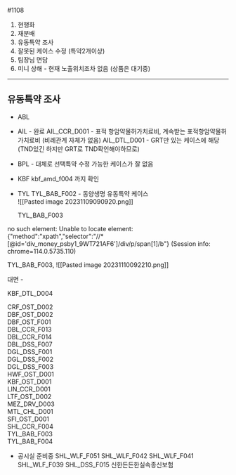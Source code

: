 #1108

1. 현행화
2. 재분배
3. 유동특약 조사
4. 잘못된 케이스 수정 (특약2개이상)
5. 팀장님 면담
6. 미니 상해 - 현재 노출위치조차 없음 (상품은 대기중)


---
## 유동특약 조사

- ABL

- AIL - 완료 
	AIL_CCR_D001 - 표적 항암약물허가치료비, 계속받는 표적항암약물허가치료비 (비례관계 자체가 없음)
	AIL_DTL_D001 - GRT만 있는 케이스에 해당 (TND있긴 하지만 GRT로 TND확인해야하므로)

- BPL - 대체로 선택특약 수정 가능한 케이스가 잘 없음 

- KBF 
	kbf_amd_f004 까지 확인

- TYL
	TYL_BAB_F002 - 동양생명 유동특약 케이스	
	![[Pasted image 20231109090920.png]]

	TYL_BAB_F003



no such element: Unable to locate element: {"method":"xpath","selector":"//*[@id='div_money_psby1_9WT721AF6']/div/p/span[1]/b"}
  (Session info: chrome=114.0.5735.110)


TYL_BAB_F003, 
![[Pasted image 20231110092210.png]]


대면 - 

KBF_DTL_D004


CRF_OST_D002  
DBF_OST_D002  
DBF_OST_F001  
DBL_CCR_F013  
DBL_CCR_F014  
DBL_DSS_F007  
DGL_DSS_F001  
DGL_DSS_F002  
DGL_DSS_F003  
HWF_OST_D001  
KBF_OST_D001  
LIN_CCR_D001  
LTF_OST_D002  
MEZ_DRV_D003  
MTL_CHL_D001  
SFI_OST_D001  
SHL_CCR_F004  
TYL_BAB_F003  
TYL_BAB_F004


 - 공시실 준비중
SHL_WLF_F051
SHL_WLF_F042
SHL_WLF_F041
SHL_WLF_F039
SHL_DSS_F015
신한든든한실속종신보험